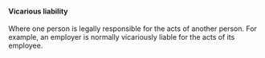 ####  Vicarious liability

Where one person is legally responsible for the acts of another person. For
example, an employer is normally vicariously liable for the acts of its
employee.
